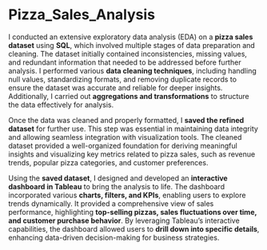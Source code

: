 # Pizza_Sales_Analysis
I conducted an extensive exploratory data analysis (EDA) on a **pizza sales dataset** using **SQL**, which involved multiple stages of data preparation and cleaning. The dataset initially contained inconsistencies, missing values, and redundant information that needed to be addressed before further analysis. I performed various **data cleaning techniques**, including handling null values, standardizing formats, and removing duplicate records to ensure the dataset was accurate and reliable for deeper insights. Additionally, I carried out **aggregations and transformations** to structure the data effectively for analysis.  

Once the data was cleaned and properly formatted, I **saved the refined dataset** for further use. This step was essential in maintaining data integrity and allowing seamless integration with visualization tools. The cleaned dataset provided a well-organized foundation for deriving meaningful insights and visualizing key metrics related to pizza sales, such as revenue trends, popular pizza categories, and customer preferences.  

Using the **saved dataset**, I designed and developed an **interactive dashboard in Tableau** to bring the analysis to life. The dashboard incorporated various **charts, filters, and KPIs**, enabling users to explore trends dynamically. It provided a comprehensive view of sales performance, highlighting **top-selling pizzas, sales fluctuations over time, and customer purchase behavior**. By leveraging Tableau’s interactive capabilities, the dashboard allowed users to **drill down into specific details**, enhancing data-driven decision-making for business strategies.
